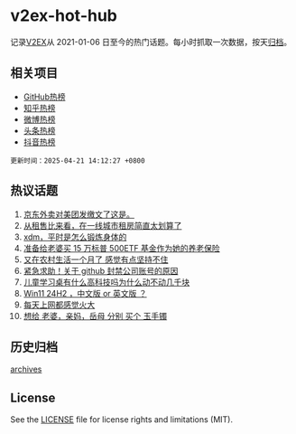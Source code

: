 # v2ex-hot-hub

 记录[V2EX](https://www.v2ex.com/)从 2021-01-06 日至今的热门话题。每小时抓取一次数据，按天[归档](archives)。
 
 ## 相关项目

- [GitHub热榜](https://github.com/it985/github-hot-hub)
- [知乎热榜](https://github.com/it985/zhihu-hot-hub)
- [微博热榜](https://github.com/it985/weibo-hot-hub)
- [头条热榜](https://github.com/it985/toutiao-hot-hub)
- [抖音热榜](https://github.com/it985/douyin-hot-hub)


 `更新时间：2025-04-21 14:12:27 +0800`

## 热议话题

1. [京东外卖对美团发缴文了这是。](https://www.v2ex.com/t/1126890)
1. [从租售比来看，在一线城市租房简直太划算了](https://www.v2ex.com/t/1126877)
1. [xdm，平时是怎么锻炼身体的](https://www.v2ex.com/t/1126889)
1. [准备给老婆买 15 万标普 500ETF 基金作为她的养老保险](https://www.v2ex.com/t/1126844)
1. [又在农村生活一个月了 感觉有点坚持不住](https://www.v2ex.com/t/1126855)
1. [紧急求助！关于 github 封禁公司账号的原因](https://www.v2ex.com/t/1126798)
1. [儿童学习桌有什么高科技吗为什么动不动几千块](https://www.v2ex.com/t/1126898)
1. [Win11 24H2 ，中文版 or 英文版 ？](https://www.v2ex.com/t/1126809)
1. [每天上网都感觉火大](https://www.v2ex.com/t/1126905)
1. [想给 老婆，亲妈，岳母 分别 买个 玉手镯](https://www.v2ex.com/t/1126942)

## 历史归档

[archives](archives)

## License

See the [LICENSE](LICENSE) file for license rights and limitations (MIT).
